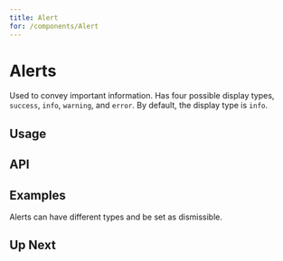 ```yaml
---
title: Alert
for: /components/Alert
---
```


# Alerts

Used to convey important information. Has four possible display types, `success`, `info`, `warning`, and `error`. By default,
the display type is `info`. 

## Usage

<usage name="BasicAlert" title="Basic Alert" />

## API

<docs-component-metadata :metadata="metadata.options.component"></docs-component-metadata>

## Examples

Alerts can have different types and be set as dismissible.

<usage name="TypeAlert" title="Alert Types" />

<usage name="DismissibleAlert" title="Dismissible" />

<usage name="OutlineAlert" title="Outline" />

## Up Next

<up-next title="Button" subtitle="Using Kro Buttons" to="/components/button" />